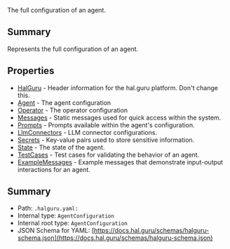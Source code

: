 <!--
title: .halguru.yaml
description: The full configuration of an agent.
version: 1.0.0+985fa281609b0afa8cea033581aabacb4efd2baa
generated: true
date: 2025-04-05T19:13:16Z
node: This file is generated by the command-line program: `halguru manual --generate-docs`
-->


The full configuration of an agent.

## Summary

Represents the full configuration of an agent.

## Properties

* [HalGuru]((halguru)-halguru.md) - Header information for the hal.guru platform. Don't change this.
* [Agent]((halguru)-agent.md) - The agent configuration
* [Operator]((halguru)-operator.md) - The operator configuration
* [Messages]((halguru)-messages-list.md) - Static messages used for quick access within the system.
* [Prompts]((halguru)-prompts-list.md) - Prompts available within the agent's configuration.
* [LlmConnectors]((halguru)-llmconnectors-list.md) - LLM connector configurations.
* [Secrets]((halguru)-secrets-list.md) - Key-value pairs used to store sensitive information.
* [State]((halguru)-state.md) - The state of the agent.
* [TestCases]((halguru)-testcases-list.md) - Test cases for validating the behavior of an agent.
* [ExampleMessages]((halguru)-examplemessages-list.md) - Example messages that demonstrate input-output interactions for an agent.

## Summary

* Path: `.halguru.yaml:`
* Internal type: `AgentConfiguration`
* Internal root type: `AgentConfiguration`
* JSON Schema for YAML: [https://docs.hal.guru/schemas/halguru-schema.json](https://docs.hal.guru/schemas/halguru-schema.json)
